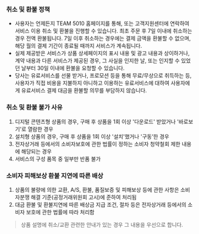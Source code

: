 ### 취소 및 환불 정책

- 사용자는 언제든지 TEAM 5010 홈페이지를 통해, 또는 고객지원센터에 연락하여 서비스 이용 취소 및 환불을 진행할 수 있습니다. 최초 주문 후 7일 이내에 취소하는 경우 전액 환불됩니다. 7일 이후 취소하는 경우에는 결제 금액을 환불할 수 없으며, 해당 월의 결제 기간이 종료될 때까지 서비스가 계속됩니다.
- 실제 제공받은 서비스가 상품 상세페이지의 표시 내용 및 광고 내용과 상이하거나, 계약 내용과 다른 서비스가 제공된 경우, 그 사실을 인지한 날, 또는 인지할 수 있었던 날부터 30일 이내에 환불을 요청할 수 있습니다.
- 당사는 유료서비스를 선물 받거나, 프로모션 등을 통해 무료/무상으로 취득하는 등, 사용자가 직접 비용을 지불하지 아니하고 이용하는 유료서비스에 대하여 사용자에게 유료서비스 결제 대금을 환불할 의무를 부담하지 않습니다.

### 취소 및 환불 불가 사유

1. 디지털 콘텐츠형 상품의 경우, 구매 후 상품을 1회 이상 '다운로드' 받았거나 '바로보기'로 열람한 경우
2. 설치형 상품의 경우, 구매 후 상품을 1회 이상 '설치'했거나 '구동'한 경우
3. 전자상거래 등에서의 소비자보호에 관한 법률이 정하는 소비자 청약철회 제한 내용에 해당되는 경우
4. 서비스의 구성 품목 중 일부만 반품 불가

### 소비자 피해보상 환불 지연에 따른 배상

1. 상품의 불량에 의한 교환, A/S, 환불, 품질보증 및 피해보상 등에 관한 사항은 소비자분쟁 해결 기준(공정거래위원회 고시)에 준하여 처리됨
2. 대금 환불 및 환불지연에 따른 배상금 지급 조건, 절차 등은 전자상거래 등에서의 소비자 보호에 관한 법률에 따라 처리함

> 상품 설명에 취소/교환 관련한 안내가 있는 경우 그 내용을 우선으로 합니다.
